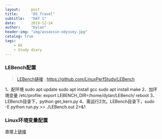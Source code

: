 ```yaml
---
layout:     post
title:      "OS_Travel"
subtitle:   "DAY 1"
date:       2019-12-24
author:     "Dylan"
header-img: "img/assassin-odyssey.jpg"
catalog: true
tags:
    - OS
    - Study diary
---
```




### LEBench配置

> [LEBench链接](https://github.com/LinuxPerfStudy/LEBench) : https://github.com/LinuxPerfStudy/LEBench

1、配环境
sudo apt update
sudo apt install gcc
sudo apt install make
2、加环境变量
/etc/profile: export LEBENCH_DIR=/home/dylan/LEBench/
reboot
3、LEBench目录下，python get_kern.py
4、需运行2次。LEBench目录下，sudo -E python run.py >> ./LEBench.out 2>&1


### Linux环境变量配置

直接上[链接](https://blog.csdn.net/netwalk/article/details/9455893)

